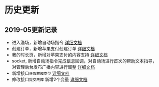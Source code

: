 # 历史更新

## 2019-05更新记录

* 进入渔场，新增自动场指令 [详细文档](https://github.com/waitforu/docs/tree/master/fishing/save.md)
* 创建订单，新增苹果支付创建订单 [详细文档](https://github.com/waitforu/docs/tree/master/orders/save.md)
* 我的时长页，新增对苹果支付的内容支持 [详细文档](https://github.com/waitforu/docs/tree/master/time/index.md)
* socket, 新增自动场指令完成信息回调，对自动场进行首次的帮助文本指导，对管理后台发布广播内容进行调整 [详细文档](https://github.com/waitforu/docs/blob/master/socket.md)
* 新增接口`获取故障类型` [详细文档](https://github.com/waitforu/docs/tree/master/fault/index.md)
* 修改接口`提交故障` 新增2个变量 [详细文档](https://github.com/waitforu/docs/tree/master/fault/save.md)